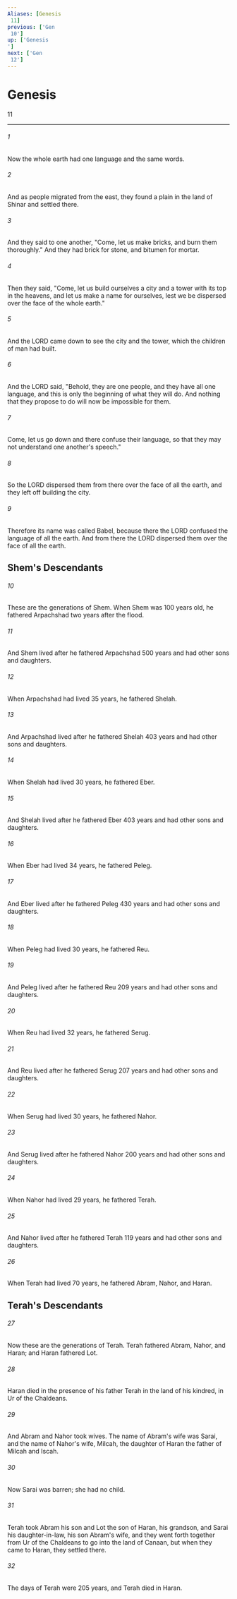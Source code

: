 ```yaml
---
Aliases: [Genesis 11]
previous: ['Gen 10']
up: ['Genesis']
next: ['Gen 12']
---
```

# Genesis 11

***
 

###### 1 
Now the whole earth had one language and the same words.  

###### 2 
And as people migrated from the east, they found a plain in the land of Shinar and settled there.  

###### 3 
And they said to one another, "Come, let us make bricks, and burn them thoroughly." And they had brick for stone, and bitumen for mortar.  

###### 4 
Then they said, "Come, let us build ourselves a city and a tower with its top in the heavens, and let us make a name for ourselves, lest we be dispersed over the face of the whole earth."  

###### 5 
And the LORD came down to see the city and the tower, which the children of man had built.  

###### 6 
And the LORD said, "Behold, they are one people, and they have all one language, and this is only the beginning of what they will do. And nothing that they propose to do will now be impossible for them.  

###### 7 
Come, let us go down and there confuse their language, so that they may not understand one another's speech."  

###### 8 
So the LORD dispersed them from there over the face of all the earth, and they left off building the city.  

###### 9 
Therefore its name was called Babel, because there the LORD confused the language of all the earth. And from there the LORD dispersed them over the face of all the earth.  ## Shem's Descendants  

###### 10 
These are the generations of Shem. When Shem was 100 years old, he fathered Arpachshad two years after the flood.  

###### 11 
And Shem lived after he fathered Arpachshad 500 years and had other sons and daughters.  

###### 12 
When Arpachshad had lived 35 years, he fathered Shelah.  

###### 13 
And Arpachshad lived after he fathered Shelah 403 years and had other sons and daughters.  

###### 14 
When Shelah had lived 30 years, he fathered Eber.  

###### 15 
And Shelah lived after he fathered Eber 403 years and had other sons and daughters.  

###### 16 
When Eber had lived 34 years, he fathered Peleg.  

###### 17 
And Eber lived after he fathered Peleg 430 years and had other sons and daughters.  

###### 18 
When Peleg had lived 30 years, he fathered Reu.  

###### 19 
And Peleg lived after he fathered Reu 209 years and had other sons and daughters.  

###### 20 
When Reu had lived 32 years, he fathered Serug.  

###### 21 
And Reu lived after he fathered Serug 207 years and had other sons and daughters.  

###### 22 
When Serug had lived 30 years, he fathered Nahor.  

###### 23 
And Serug lived after he fathered Nahor 200 years and had other sons and daughters.  

###### 24 
When Nahor had lived 29 years, he fathered Terah.  

###### 25 
And Nahor lived after he fathered Terah 119 years and had other sons and daughters.  

###### 26 
When Terah had lived 70 years, he fathered Abram, Nahor, and Haran.  ## Terah's Descendants  

###### 27 
Now these are the generations of Terah. Terah fathered Abram, Nahor, and Haran; and Haran fathered Lot.  

###### 28 
Haran died in the presence of his father Terah in the land of his kindred, in Ur of the Chaldeans.  

###### 29 
And Abram and Nahor took wives. The name of Abram's wife was Sarai, and the name of Nahor's wife, Milcah, the daughter of Haran the father of Milcah and Iscah.  

###### 30 
Now Sarai was barren; she had no child.  

###### 31 
Terah took Abram his son and Lot the son of Haran, his grandson, and Sarai his daughter-in-law, his son Abram's wife, and they went forth together from Ur of the Chaldeans to go into the land of Canaan, but when they came to Haran, they settled there.  

###### 32 
The days of Terah were 205 years, and Terah died in Haran.
